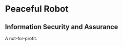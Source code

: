 Peaceful Robot
==============

Information Security and Assurance
----------------------------------

A not-for-profit. 